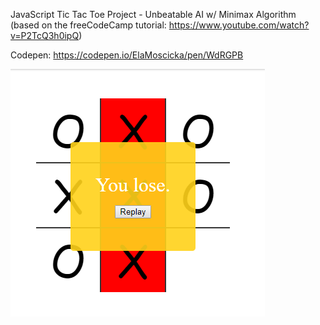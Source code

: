 JavaScript Tic Tac Toe Project  - Unbeatable AI w/ Minimax Algorithm (based on the freeCodeCamp tutorial: https://www.youtube.com/watch?v=P2TcQ3h0ipQ)

Codepen: https://codepen.io/ElaMoscicka/pen/WdRGPB  

![Screenshot](TicTacToe.PNG)

